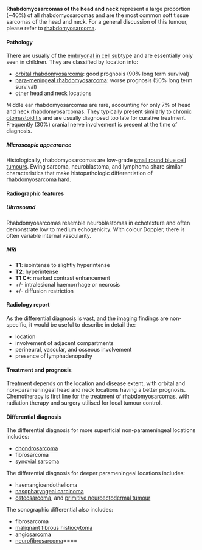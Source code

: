 **Rhabdomyosarcomas of the head and neck** represent a large proportion (~40%) of all rhabdomyosarcomas and are the most common soft tissue sarcomas of the head and neck. For a general discussion of this tumour, please refer to [rhabdomyosarcoma](https://radiopaedia.org/articles/rhabdomyosarcoma).

#### Pathology

There are usually of the [embryonal in cell subtype](https://radiopaedia.org/articles/embryonal-rhabdomyosarcoma) and are essentially only seen in children. They are classified by location into:

- [orbital rhabdomyosarcoma](https://radiopaedia.org/articles/rhabdomyosarcoma-orbit): good prognosis (90% long term survival)
- [para-meningeal rhabdomyosarcoma](https://radiopaedia.org/articles/missing?article%5Btitle%5D=parameningeal-rhabdomyosarcoma): worse prognosis (50% long term survival)
- other head and neck locations

Middle ear rhabdomyosarcomas are rare, accounting for only 7% of head and neck rhabdomyosarcomas. They typically present similarly to [chronic otomastoiditis](https://radiopaedia.org/articles/chronic-otomastoiditis) and are usually diagnosed too late for curative treatment. Frequently (30%) cranial nerve involvement is present at the time of diagnosis.

##### Microscopic appearance

Histologically, rhabdomyosarcomas are low-grade [small round blue cell tumours](https://radiopaedia.org/articles/small-round-blue-cell-tumours "Small round blue cell tumours"). Ewing sarcoma, neuroblastoma, and lymphoma share similar characteristics that make histopathologic differentiation of rhabdomyosarcoma hard.

#### Radiographic features

##### Ultrasound

Rhabdomyosarcomas resemble neuroblastomas in echotexture and often demonstrate low to medium echogenicity. With colour Doppler, there is often variable internal vascularity.

##### MRI

- **T1**: isointense to slightly hyperintense
- **T2**: hyperintense
- **T1 C+**: marked contrast enhancement
- +/- intralesional haemorrhage or necrosis
- +/- diffusion restriction 

#### Radiology report

As the differential diagnosis is vast, and the imaging findings are non-specific, it would be useful to describe in detail the:

- location
- involvement of adjacent compartments
- perineural, vascular, and osseous involvement
- presence of lymphadenopathy

#### Treatment and prognosis

Treatment depends on the location and disease extent, with orbital and non-parameningeal head and neck locations having a better prognosis. Chemotherapy is first line for the treatment of rhabdomyosarcomas, with radiation therapy and surgery utilised for local tumour control.

#### Differential diagnosis

The differential diagnosis for more superficial non-parameningeal locations includes:

- [chondrosarcoma](https://radiopaedia.org/articles/chondrosarcoma)
- fibrosarcoma
- [synovial sarcoma](https://radiopaedia.org/articles/synovial-sarcoma)

The differential diagnosis for deeper parameningeal locations includes:

- haemangioendothelioma
- [nasopharyngeal carcinoma](https://radiopaedia.org/articles/nasopharyngeal-carcinoma)
- [osteosarcoma](https://radiopaedia.org/articles/osteosarcoma), and [primitive neuroectodermal tumour](https://radiopaedia.org/articles/primitive-neuroectodermal-tumour-of-the-cns-historical)

The sonographic differential also includes:

- fibrosarcoma
- [malignant fibrous histiocytoma](https://radiopaedia.org/articles/undifferentiated-pleomorphic-sarcoma-1)
- [angiosarcoma](https://radiopaedia.org/articles/angiosarcoma)
- [neurofibrosarcoma](https://radiopaedia.org/articles/malignant-peripheral-nerve-sheath-tumour)====
